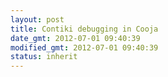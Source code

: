 ```yaml
---
layout: post
title: Contiki debugging in Cooja
date_gmt: 2012-07-01 09:40:39
modified_gmt: 2012-07-01 09:40:39
status: inherit
---
```


